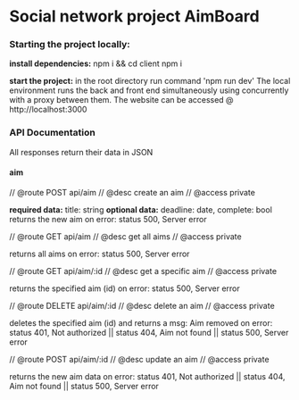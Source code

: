 # Social network project AimBoard

### Starting the project locally:

**install dependencies:** npm i && cd client npm i

**start the project:** in the root directory run command 'npm run dev'
The local environment runs the back and front end simultaneously using concurrently with a proxy between them.
The website can be accessed @ http://localhost:3000


### API Documentation
All responses return their data in JSON

#### aim

// @route   POST api/aim
// @desc    create an aim
// @access  private

**required data:** title: string
**optional data:** deadline: date, complete: bool
returns the new aim 
on error: status 500, Server error

// @route   GET api/aim
// @desc    get all aims
// @access  private

returns all aims
on error: status 500, Server error


// @route   GET api/aim/:id
// @desc    get a specific aim
// @access  private

returns the specified aim (id)
on error: status 500, Server error


// @route   DELETE api/aim/:id
// @desc    delete an aim
// @access  private

deletes the specified aim (id) and returns a msg: Aim removed
on error: 
status 401, Not authorized || status 404, Aim not found || status 500, Server error

// @route   POST api/aim/:id
// @desc    update an aim
// @access  private

returns the new aim data
on error: 
status 401, Not authorized || status 404, Aim not found || status 500, Server error

